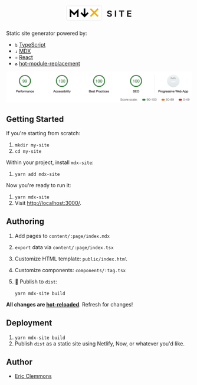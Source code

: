 <h1 align="center">
  <img alt="mdx" height="40" src="https://raw.githubusercontent.com/mdx-js/design/master/assets/logo.svg?sanitize=true" />
  <sup>&nbsp;S I T E</sup>
</h1>

Static site generator powered by:

- `ʦ` [TypeScript][ts]
- `↓` [MDX][mdx]
- `⚛`️ [React][react]
- `♻` [hot-module-replacement][hmr]

![lighthouse score](lighthouse.png)

## Getting Started

If you're starting from scratch:

1. `mkdir my-site`
1. `cd my-site`

Within your project, install `mdx-site`:

1. `yarn add mdx-site`

Now you're ready to run it:

1. `yarn mdx-site`
1. Visit <http://localhost:3000/>.

## Authoring

1. Add pages to `content/:page/index.mdx`

1. `export` data via `content/:page/index.tsx`

1. Customize HTML template: `public/index.html`

1. Customize components: `components/:tag.tsx`

1. 🚀 Publish to `dist`:

   `yarn mdx-site build`

**All changes are [hot-reloaded][hmr]**. Refresh for changes!

## Deployment

1. `yarn mdx-site build`
1. Publish `dist` as a static site using Netlify, Now, or whatever you'd like.

## Author

- [Eric Clemmons](ericclemmons.com)

[hmr]: https://github.com/sidorares/hot-module-replacement
[mdx]: https://mdxjs.com/
[now]: https://zeit.co/now
[react]: https://reactjs.org/
[site]: https://ericclemmons.com/
[ts]: https://www.typescriptlang.org/
